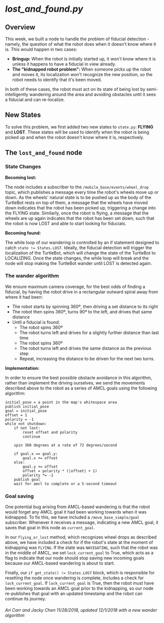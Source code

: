 # *lost\_and\_found.py*

## Overview

This week, we built a node to handle the problem of fiducial detection - namely, the question of what the robot does when it doesn't know where it is. This would happen in two cases:

* **Bringup:** When the robot is initially started up, it won't know where it is unless it happens to have a fiducial in view already.
* **The "kidnapped robot problem":** When someone picks up the robot and moves it, its localization won't recognize the new position, so the robot needs to identify that it's been moved.

In both of these cases, the robot must act on its state of being lost by semi-intelligently wandering around the area and avoiding obstacles until it sees a fiducial and can re-localize.

## New States

To solve this problem, we first added two new states to `state.py`: **FLYING** and **LOST**. These states will be used to identify when the robot is being picked up and when the robot doesn't know where it is, respectively.

## The `lost_and_found` node

### State Changes

**Becoming lost:**

The node includes a subscriber to the `/mobile_base/events/wheel_drop` topic, which publishes a message every time the robot's wheels move up or down. As the wheels' natural state is to be pushed up as the body of the TurtleBot rests on top of them, a message that the wheels have moved down indicates that the robot has been picked up, triggering a change into the FLYING state. Similarly, once the robot is flying, a message that the wheels are up again indicates that the robot has been set down, such that the robot is now LOST and able to start looking for fiducials.

**Becoming found:**

The while loop of our wandering is controlled by an if statement designed to catch `state != States.LOST`. Ideally, the fiducial detection will trigger the localization of the TurtleBot, which will change the state of the 
TurtleBot to LOCALIZING. Once the state changes, the while loop will break and the node will stop making the TurtleBot wander until LOST is detected again. 

### The wander algorithm

We ensure maximum camera coverage, for the best odds of finding a fiducial, by having the robot drive in a rectangular outward spiral away from where it had been:

* The robot starts by spinning 360º, then driving a set distance to its right
* The robot then spins 360º, turns 90º to the left, and drives that same distance
* Until a fiducial is found:
	* The robot spins 360º
	* The robot turns left and drives for a slightly further distance than last time
	* The robot spins 360º
	* The robot turns left and drives the same distance as the previous step
	* Repeat, increasing the distance to be driven for the next two turns.

**Implementation:**

In order to ensure the best possible obstacle avoidance in this algorithm, rather than implement the driving ourselves, we send the movements described above to the robot as a series of AMCL goals using the following algorithm:

```
initial_pose = a point in the map's whitespace area
publish initial_pose
goal = initial_pose
offset = 1
polarity = -1
while not shutdown:
	if not lost:
		reset offset and polarity
		continue
	
	spin 360 degrees at a rate of 72 degrees/second
	
	if goal.x == goal.y:
		goal.x += offset
	else:
		goal.y += offset
		offset = polarity * (|offset| + 1)
		polarity *= -1
	publish goal
	wait for amcl to complete or a 5-second timeout
```

### Goal saving

One potential bug arising from AMCL-based wandering is that the robot would forget any AMCL goal it had been working towards when it was kidnapped. To fix this, we have included a `/move_base_simple/goal` subscriber. Whenever it receives a message, indicating a new AMCL goal, it saves that goal in this node as `current_goal`.

In our `flying_or_lost` method, which recognizes wheel drops as described above, we have included a check for if the robot's state at the moment of kidnapping was `FLYING`. If the state was `NAVIGATING`, such that the robot was in the middle of AMCL, we set `lock_current_goal` to True, which acts as a flag to indicate that our node should stop saving new incoming goals because our AMCL-based wandering is about to start.

Finally, our `if get_state() != States.LOST` block, which is responsible for resetting the node once wandering is complete, includes a check for `lock_current_goal`. If `lock_current_goal` is True, then the robot must have been working towards an AMCL goal prior to the kidnapping, so our node re-publishes that goal with an updated timestamp and the robot can continue its journey.

###### _Ari Carr and Jacky Chen 11/28/2018, updated 12/1/2018 with a new wander algorithm_